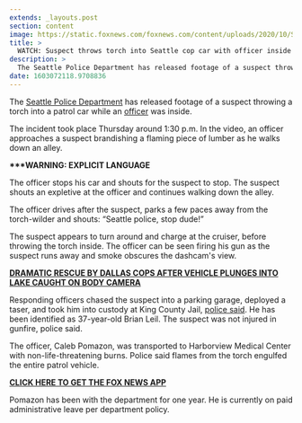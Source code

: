 ```yaml
--- 
extends: _layouts.post 
section: content 
image: https://static.foxnews.com/foxnews.com/content/uploads/2020/10/Screen-Shot-2020-10-15-at-2.15.45-PM-768x836.png 
title: > 
  WATCH: Suspect throws torch into Seattle cop car with officer inside 
description: > 
  The Seattle Police Department has released footage of a suspect throwing a torch into a patrol car while an officer was inside.In the video, an officer approaches a suspect brandishing a flaming piece of lumber as he walks down an alley.***WARNING: EXPLICIT LANGUAGEThe officer stops his car and shouts for the suspect to stop.The suspect shouts an expletive at the officer and continues walking down the alley.The officer drives after the suspect, parks a few paces away from the torch-wilder and shouts: “Seattle police, stop dude!”The suspect appears to turn around and charge at the cruiser, before throwing the torch inside. 
date: 1603072118.9708836 
--- 
```

<div><p class="speakable">The <a href="https://www.foxnews.com/category/us/seattle">Seattle Police Department</a> has released footage of a suspect throwing a torch into a patrol car while an <a href="https://www.foxnews.com/category/us/crime/police-and-law-enforcement">officer</a> was inside. </p><p class="ad gam"></p><p class="ad gam"></p><p class="ad gam"></p><p class="speakable">The incident took place Thursday around 1:30 p.m. In the video, an officer approaches a suspect brandishing a flaming piece of lumber as he walks down an alley. </p><p><strong>***WARNING: EXPLICIT LANGUAGE</strong></p><p class="video-container"></p><p>The officer stops his car and shouts for the suspect to stop. The suspect shouts an expletive at the officer and continues walking down the alley. </p><p class="ad gam"></p><p>The officer drives after the suspect, parks a few paces away from the torch-wilder and shouts: &#8220;Seattle police, stop dude!&#8221; </p><p class="ad gam"></p><p>The suspect appears to turn around and charge at the cruiser, before throwing the torch inside. The officer can be seen firing his gun as the suspect runs away and smoke obscures the dashcam's view. </p><p><a href="https://www.foxnews.com/us/dallas-police-officers-rescue-of-vehicle-submerged-in-water-caught-on-body-camera"><strong>DRAMATIC RESCUE BY DALLAS COPS AFTER VEHICLE PLUNGES INTO LAKE CAUGHT ON BODY CAMERA</strong></a></p><p class="ad gam"></p><p>Responding officers chased the suspect into a parking garage, deployed a taser, and took him into custody at King County Jail, <a href="https://spdblotter.seattle.gov/2020/10/15/police-arrest-man-after-he-sets-fire-to-patrol-car/" target="_blank">police said</a>. He has been identified as 37-year-old Brian Leil. The suspect was not injured in gunfire, police said. </p><p class="ad gam"></p><p>The officer, Caleb Pomazon, was transported to Harborview Medical Center with non-life-threatening burns. Police said flames from the torch engulfed the entire patrol vehicle.&#160;</p><p class="ad gam"></p><p><a href="https://www.foxnews.com/apps-products?pid=AppArticleLink"><strong>CLICK HERE TO GET THE FOX NEWS APP</strong></a></p><p class="ad gam"></p><p>Pomazon&#160;has been with the department for one year. He is currently on paid administrative leave per department policy. </p></div>